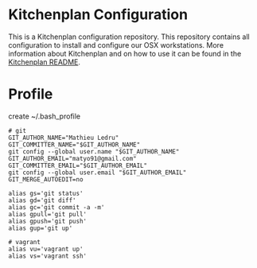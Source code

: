 # Kitchenplan Configuration

This is a Kitchenplan configuration repository. This repository contains all configuration to install and configure our OSX workstations. More information about Kitchenplan and on how to use it can be found in the [Kitchenplan README](https://github.com/kitchenplan/kitchenplan).


# Profile

create ~/.bash_profile

    # git
    GIT_AUTHOR_NAME="Mathieu Ledru"
    GIT_COMMITTER_NAME="$GIT_AUTHOR_NAME"
    git config --global user.name "$GIT_AUTHOR_NAME"
    GIT_AUTHOR_EMAIL="matyo91@gmail.com"
    GIT_COMMITTER_EMAIL="$GIT_AUTHOR_EMAIL"
    git config --global user.email "$GIT_AUTHOR_EMAIL"
    GIT_MERGE_AUTOEDIT=no
    
    alias gs='git status'
    alias gd='git diff'
    alias gc='git commit -a -m'
    alias gpull='git pull'
    alias gpush='git push'
    alias gup='git up'
    
    # vagrant
    alias vu='vagrant up'
    alias vs='vagrant ssh'
